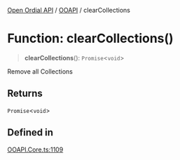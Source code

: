 [Open Ordial API](../../README.md) / [OOAPI](../README.md) / clearCollections

# Function: clearCollections()

> **clearCollections**(): `Promise`\<`void`\>

Remove all Collections

## Returns

`Promise`\<`void`\>

## Defined in

[OOAPI.Core.ts:1109](https://github.com/sagaverse-io/SagaverseOrdinalAPI/blob/90d228bc8061a836e19a66b3b1e83f3192c2e482/src/OOAPI.Core.ts#L1109)

